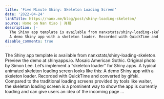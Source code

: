 ```yaml
---
title: 'Five Minute Shiny: Skeleton Loading Screen'
date: '2022-04-24'
linkTitle: https://nanx.me/blog/post/shiny-loading-skeleton/
source: Home on Nan Xiao | 肖楠
description: |-
  The Shiny app template is available from nanxstats/shiny-loading-skeleton. Preview the demo at shinyapps.io. Mosaic American Gothic. Original photo by Simon Lee. Let’s implement a “skeleton loader” for Shiny apps. A typical animated skeleton loading screen looks like this:
  A demo Shiny app with a skeleton loader. Recorded with QuickTime and converted by gifski. Compared to the traditional loading screens provided by tools like waiter, the skeleton loading screen is a prominent way to show the app is currently loading and can give users an idea of the incoming page ...
disable_comments: true
---
```

The Shiny app template is available from nanxstats/shiny-loading-skeleton. Preview the demo at shinyapps.io. Mosaic American Gothic. Original photo by Simon Lee. Let’s implement a “skeleton loader” for Shiny apps. A typical animated skeleton loading screen looks like this:
A demo Shiny app with a skeleton loader. Recorded with QuickTime and converted by gifski. Compared to the traditional loading screens provided by tools like waiter, the skeleton loading screen is a prominent way to show the app is currently loading and can give users an idea of the incoming page ...